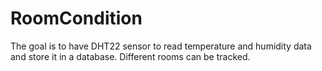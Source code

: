 # RoomCondition
The goal is to have DHT22 sensor to read temperature and humidity data and store it in a database. Different rooms can be tracked.

